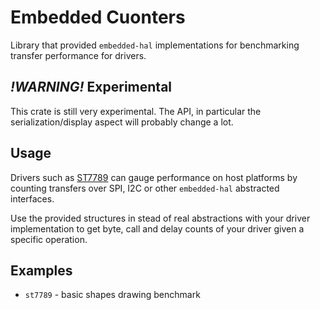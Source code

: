 # Embedded Cuonters

Library that provided `embedded-hal` implementations for benchmarking transfer performance for drivers.

## *!WARNING!* Experimental

This crate is still very experimental. The API, in particular the serialization/display aspect will probably change a lot.

## Usage

Drivers such as [ST7789]() can gauge performance on host platforms by counting transfers over SPI, I2C or other `embedded-hal` abstracted interfaces.

Use the provided structures in stead of real abstractions with your driver implementation to get byte, call and delay counts of your driver given a specific operation.

## Examples

* `st7789` - basic shapes drawing benchmark